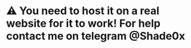 # ⚠️ You need to host it on a real website for it to work! For help contact me on telegram @Shade0x
